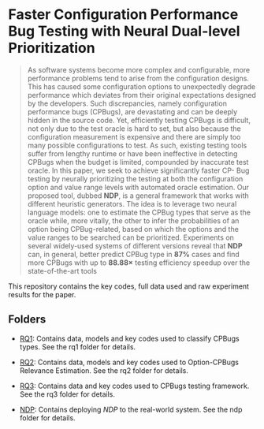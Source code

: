 # Faster Configuration Performance Bug Testing with Neural Dual-level Prioritization

> As software systems become more complex and
> configurable, more performance problems tend to arise from
> the configuration designs. This has caused some configuration
> options to unexpectedly degrade performance which deviates
> from their original expectations designed by the developers. Such
> discrepancies, namely configuration performance bugs (CPBugs),
> are devastating and can be deeply hidden in the source code.
> Yet, efficiently testing CPBugs is difficult, not only due to the
> test oracle is hard to set, but also because the configuration
> measurement is expensive and there are simply too many possible
> configurations to test. As such, existing testing tools suffer from
> lengthy runtime or have been ineffective in detecting CPBugs
> when the budget is limited, compounded by inaccurate test oracle.
> In this paper, we seek to achieve significantly faster CP-
> Bug testing by neurally prioritizing the testing at both the
> configuration option and value range levels with automated
> oracle estimation. Our proposed tool, dubbed **NDP**, is a general
> framework that works with different heuristic generators. The
> idea is to leverage two neural language models: one to estimate
> the CPBug types that serve as the oracle while, more vitally, the
> other to infer the probabilities of an option being CPBug-related,
> based on which the options and the value ranges to be searched
> can be prioritized. Experiments on several widely-used systems of
> different versions reveal that **NDP** can, in general, better predict
> CPBug type in **87%** cases and find more CPBugs with up to
> **88.88×** testing efficiency speedup over the state-of-the-art tools


This repository contains the key codes, full data used and raw experiment results for the paper.

## Folders

* [RQ1](https://github.com/ADDALBA/NDP/tree/main/rq1): Contains data, models and key codes used to classify CPBugs types. See the rq1 folder for details.


* [RQ2](https://github.com/ADDALBA/NDP/tree/main/rq2): Contains data, models and key codes used to Option-CPBugs Relevance Estimation. See the rq2 folder for details.


* [RQ3](https://github.com/ADDALBA/NDP/tree/main/rq3): Contains data and key codes used to CPBugs testing framework. See the rq3 folder for details.


* [NDP](https://github.com/ADDALBA/NDP/tree/main/ndp): Contains deploying *NDP* to the real-world system. See the ndp folder for details.
